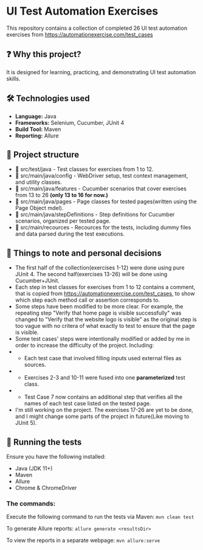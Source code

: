# UI Test Automation Exercises

This repository contains a collection of completed 26 UI test automation exercises from https://automationexercise.com/test_cases

## ❓ Why this project? 

It is designed for learning, practicing, and demonstrating UI test automation skills. 

## 🛠 Technologies used
- **Language:** Java
- **Frameworks:** Selenium, Cucumber, JUnit 4  
- **Build Tool:** Maven  
- **Reporting:** Allure  

## 📂 Project structure
* 📂 src/test/java  - Test classes for exercises from 1 to 12.
* 📁 src/main/java/config - WebDriver setup, test context management, and utility classes.
* 📁 src/main/java/features - Cucumber scenarios that cover exercises from 13 to 26 **(only 13 to 16 for now.)**
* 📁 src/main/java/pages - Page classes for tested pages(written using the Page Object mdel).
* 📁 src/main/java/stepDefinitions - Step definitions for Cucumber scenarios, organized per tested page.
* 📁 src/main/recources - Recources for the tests, including dummy files and data parsed during the test executions.

## 🔹 Things to note and personal decisions
- The first half of the collection(exercises 1-12) were done using pure JUnit 4. The second half(exercises 13-26) will be done using Cucumber+JUnit.
- Each step in test classes for exercises from 1 to 12 contains a comment, that is copied from https://automationexercise.com/test_cases, to show which step each method call or assertion corresponds to.
- Some steps have been modified to be more clear. For example, the repeating step "Verify that home page is visible successfully" was changed to "Verify that the website logo is visible" as the original step is too vague with no critera of what exactly to test to ensure that the page is visible.
- Some test cases' steps were intentionally modified or added by me in order to increase the difficulty of the project. Including:
- - Each test case that involved filling inputs used external files as sources.
- - Exercises 2-3 and 10-11 were fused into one **parameterized** test class.
- - Test Case 7 now contains an additional step that verifies all the names of each test case listed on the tested page.
- I'm still working on the project. The exercises 17-26 are yet to be done, and I might change some parts of the project in future(Like moving to JUnit 5).

## 🚀 Running the tests
Ensure you have the following installed:
- Java (JDK 11+)
- Maven
- Allure
- Chrome & ChromeDriver

### The commands:
Execute the following command to run the tests via Maven:
```mvn clean test```

To generate Allure reports:
```allure generate <resultsDir>```

To view the reports in a separate webpage:
```mvn allure:serve```
